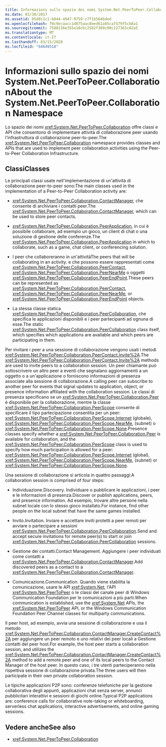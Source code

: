 ```yaml
---
title: Informazioni sullo spazio dei nomi System.Net.PeerToPeer.Collaboration
ms.date: 03/30/2017
ms.assetid: b5d8c1c1-6844-4947-9759-c7f1b564bded
ms.openlocfilehash: f0c9ecaacc1d875aac8eed61a85ca7579f5cb8a1
ms.sourcegitcommit: 7588136e355e10cbc2582f389c90c127363c02a5
ms.translationtype: MT
ms.contentlocale: it-IT
ms.lasthandoff: 03/15/2020
ms.locfileid: "64649518"
---
```

# <a name="about-the-systemnetpeertopeercollaboration-namespace"></a><span data-ttu-id="96300-102">Informazioni sullo spazio dei nomi System.Net.PeerToPeer.Collaboration</span><span class="sxs-lookup"><span data-stu-id="96300-102">About the System.Net.PeerToPeer.Collaboration Namespace</span></span>
<span data-ttu-id="96300-103">Lo spazio dei nomi <xref:System.Net.PeerToPeer.Collaboration> offre classi e API che consentono di implementare attività di collaborazione peer usando l'infrastruttura di collaborazione peer-to-peer.</span><span class="sxs-lookup"><span data-stu-id="96300-103">The <xref:System.Net.PeerToPeer.Collaboration> namespace provides classes and APIs that are used to implement peer collaboration activities using the Peer-to-Peer Collaboration Infrastructure.</span></span>  
  
## <a name="classes"></a><span data-ttu-id="96300-104">Classi</span><span class="sxs-lookup"><span data-stu-id="96300-104">Classes</span></span>  
 <span data-ttu-id="96300-105">Le principali classi usate nell'implementazione di un'attività di collaborazione peer-to-peer sono:</span><span class="sxs-lookup"><span data-stu-id="96300-105">The main classes used in the implementation of a Peer-to-Peer Collaboration activity are:</span></span>  
  
- <span data-ttu-id="96300-106"><xref:System.Net.PeerToPeer.Collaboration.ContactManager>, che consente di archiviare i contatti peer.</span><span class="sxs-lookup"><span data-stu-id="96300-106">The <xref:System.Net.PeerToPeer.Collaboration.ContactManager>, which can be used to store peer contacts.</span></span>  
  
- <span data-ttu-id="96300-107"><xref:System.Net.PeerToPeer.Collaboration.PeerApplication>, in cui è possibile collaborare, ad esempio un gioco, un client di chat o una soluzione di gestione delle conferenze.</span><span class="sxs-lookup"><span data-stu-id="96300-107">The <xref:System.Net.PeerToPeer.Collaboration.PeerApplication> in which to collaborate, such as a game, chat client, or conferencing solution.</span></span>  
  
- <span data-ttu-id="96300-108">I peer che collaboreranno in un'attività</span><span class="sxs-lookup"><span data-stu-id="96300-108">The peers that will be collaborating in an activity.</span></span>  <span data-ttu-id="96300-109">e che possono essere rappresentati come <xref:System.Net.PeerToPeer.Collaboration.PeerContact>, <xref:System.Net.PeerToPeer.Collaboration.PeerNearMe> o oggetti <xref:System.Net.PeerToPeer.Collaboration.PeerEndPoint>.</span><span class="sxs-lookup"><span data-stu-id="96300-109">These peers can be represented as <xref:System.Net.PeerToPeer.Collaboration.PeerContact>, <xref:System.Net.PeerToPeer.Collaboration.PeerNearMe>, or <xref:System.Net.PeerToPeer.Collaboration.PeerEndPoint> objects.</span></span>  
  
- <span data-ttu-id="96300-110">La stessa classe statica <xref:System.Net.PeerToPeer.Collaboration.PeerCollaboration>, che specifica le applicazioni disponibili e i peer partecipanti ad ognuna di esse.</span><span class="sxs-lookup"><span data-stu-id="96300-110">The static <xref:System.Net.PeerToPeer.Collaboration.PeerCollaboration> class itself, which specifies which applications are available and which peers are participating in them.</span></span>  
  
 <span data-ttu-id="96300-111">Per invitare i peer a una sessione di collaborazione vengono usati i metodi <xref:System.Net.PeerToPeer.Collaboration.PeerContact.Invite%2A>.</span><span class="sxs-lookup"><span data-stu-id="96300-111">The <xref:System.Net.PeerToPeer.Collaboration.PeerContact.Invite%2A> methods are used to invite peers to a collaboration session.</span></span>  <span data-ttu-id="96300-112">Un peer chiamante può sottoscrivere un altro peer a eventi che segnalano aggiornamenti a un oggetto o a un'applicazione o forniscono informazioni di presenza associate alla sessione di collaborazione.</span><span class="sxs-lookup"><span data-stu-id="96300-112">A calling peer can subscribe to another peer for events that signal updates to application, object, or presence information affiliated with the collaboration session.</span></span> <span data-ttu-id="96300-113">Le classi di presenza specificano se un <xref:System.Net.PeerToPeer.Collaboration.Peer> è disponibile per la collaborazione, mentre la classe <xref:System.Net.PeerToPeer.Collaboration.PeerScope> consente di specificare il tipo partecipazione consentita per un peer: <xref:System.Net.PeerToPeer.Collaboration.PeerScope.Internet> (globale), <xref:System.Net.PeerToPeer.Collaboration.PeerScope.NearMe>, (subnet) o <xref:System.Net.PeerToPeer.Collaboration.PeerScope.None>.</span><span class="sxs-lookup"><span data-stu-id="96300-113">Presence classes specify whether a <xref:System.Net.PeerToPeer.Collaboration.Peer> is available for collaboration, and the <xref:System.Net.PeerToPeer.Collaboration.PeerScope> class is used to specify how much participation is allowed for a peer:  <xref:System.Net.PeerToPeer.Collaboration.PeerScope.Internet> (global), <xref:System.Net.PeerToPeer.Collaboration.PeerScope.NearMe>, (subnet) or <xref:System.Net.PeerToPeer.Collaboration.PeerScope.None>.</span></span>  
  
 <span data-ttu-id="96300-114">Una sessione di collaborazione si articola in quattro passaggi:</span><span class="sxs-lookup"><span data-stu-id="96300-114">A collaboration session is comprised of four steps:</span></span>  
  
- <span data-ttu-id="96300-115">Individuazione.</span><span class="sxs-lookup"><span data-stu-id="96300-115">Discovery.</span></span> <span data-ttu-id="96300-116">Individuare o pubblicare le applicazioni, i peer e le informazioni di presenza.</span><span class="sxs-lookup"><span data-stu-id="96300-116">Discover or publish applications, peers, and presence information.</span></span>  <span data-ttu-id="96300-117">Ad esempio, trovare altre persone nella subnet locale con lo stesso gioco installato.</span><span class="sxs-lookup"><span data-stu-id="96300-117">For instance, find other people on the local subnet that have the same games installed.</span></span>  
  
- <span data-ttu-id="96300-118">Invito.</span><span class="sxs-lookup"><span data-stu-id="96300-118">Invitation.</span></span> <span data-ttu-id="96300-119">Inviare e accettare inviti protetti a peer remoti per avviare o partecipare a sessioni <xref:System.Net.PeerToPeer.Collaboration.PeerCollaboration>.</span><span class="sxs-lookup"><span data-stu-id="96300-119">Send and accept secure invitations for remote peer(s) to start or join <xref:System.Net.PeerToPeer.Collaboration.PeerCollaboration> sessions.</span></span>  
  
- <span data-ttu-id="96300-120">Gestione dei contatti.</span><span class="sxs-lookup"><span data-stu-id="96300-120">Contact Management.</span></span> <span data-ttu-id="96300-121">Aggiungere i peer individuati come contatti a <xref:System.Net.PeerToPeer.Collaboration.ContactManager>.</span><span class="sxs-lookup"><span data-stu-id="96300-121">Add discovered peers as a contact to a <xref:System.Net.PeerToPeer.Collaboration.ContactManager>.</span></span>  
  
- <span data-ttu-id="96300-122">Comunicazione.</span><span class="sxs-lookup"><span data-stu-id="96300-122">Communication.</span></span> <span data-ttu-id="96300-123">Quando viene stabilita la comunicazione, usare le API <xref:System.Net>, l'API <xref:System.Net.PeerToPeer> o le classi del canale peer di Windows Communication Foundation per le comunicazioni a più parti.</span><span class="sxs-lookup"><span data-stu-id="96300-123">When communication is established, use the <xref:System.Net> APIs, the <xref:System.Net.PeerToPeer> API, or the Windows Communication Foundation Peer Channel classes for multiparty communications.</span></span>  
  
 <span data-ttu-id="96300-124">Il peer host, ad esempio, avvia una sessione di collaborazione e usa il metodo <xref:System.Net.PeerToPeer.Collaboration.ContactManager.CreateContact%2A> per aggiungere un peer remoto e uno relativi dei peer locali a Gestione contatti del peer host.</span><span class="sxs-lookup"><span data-stu-id="96300-124">For example, the host peer starts a collaboration session, and utilizes the <xref:System.Net.PeerToPeer.Collaboration.ContactManager.CreateContact%2A> method to add a remote peer and one of its local peers to the Contact Manager of the host peer.</span></span>  <span data-ttu-id="96300-125">In questo caso, i tre utenti parteciperanno nella rispettiva sessione di collaborazione privata.</span><span class="sxs-lookup"><span data-stu-id="96300-125">The three users will then participate in their own private collaboration session.</span></span>  
  
 <span data-ttu-id="96300-126">Le tipiche applicazioni P2P sono: conferenze telefoniche per la gestione collaborativa degli appunti, applicazioni chat senza server, annunci pubblicitari interattivi e sessioni di giochi online.</span><span class="sxs-lookup"><span data-stu-id="96300-126">Typical P2P applications are: conference calls for collaborative note-taking or whiteboarding, serverless chat applications, interactive advertisements, and online gaming sessions.</span></span>  
  
## <a name="see-also"></a><span data-ttu-id="96300-127">Vedere anche</span><span class="sxs-lookup"><span data-stu-id="96300-127">See also</span></span>

- <xref:System.Net.PeerToPeer.Collaboration>
